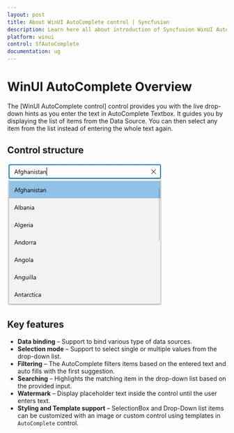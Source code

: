 ```yaml
---
layout: post
title: About WinUI AutoComplete control | Syncfusion
description: Learn here all about introduction of Syncfusion WinUI AutoComplete (multi-select AutoComplete) control, its features, and more.
platform: winui
control: SfAutoComplete
documentation: ug
---
```


# WinUI AutoComplete Overview

The [WinUI AutoComplete control] control provides you with the live drop-down hints as you enter the text in AutoComplete Textbox. It guides you by displaying the list of items from the Data Source. You can then select any item from the list instead of entering the whole text again.

## Control structure

![WinUI AutoComplete structure](Overview_images/winui-autocomplete-control.jpg)

## Key features

* **Data binding** – Support to bind various type of data sources.
* **Selection mode** – Support to select single or multiple values from the drop-down list.
* **Filtering** – The AutoComplete filters items based on the entered text and auto fills with the first suggestion.
* **Searching** – Highlights the matching item in the drop-down list based on the provided input. 
* **Watermark** – Display placeholder text inside the control until the user enters text.
* **Styling and Template support** – SelectionBox and Drop-Down list items can be customized with an image or custom control using templates in `AutoComplete` control.
